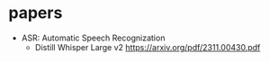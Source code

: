 # papers

- ASR: Automatic Speech Recognization
  - Distill Whisper Large v2
    https://arxiv.org/pdf/2311.00430.pdf
